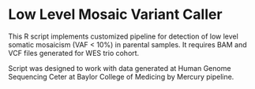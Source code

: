 # Low Level Mosaic Variant Caller

This R script implements customized pipeline for detection of low level somatic mosaicism (VAF < 10%) in parental samples. It requires BAM and VCF files generated for WES trio cohort. 

Script was designed to work with data generated at Human Genome Sequencing Ceter at Baylor College of Medicing by Mercury pipeline. 
